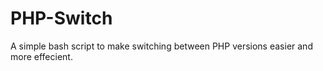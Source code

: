 # PHP-Switch

A simple bash script to make switching between PHP versions easier and more effecient. 
